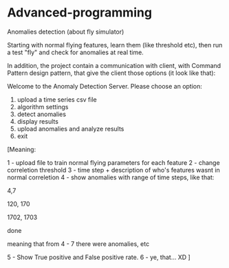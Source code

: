 # Advanced-programming

Anomalies detection (about fly simulator)

Starting with normal flying features, learn them (like threshold etc), then run a test "fly" and check for anomalies at real time.

In addition, the project contain a communication with client, with Command Pattern design pattern, that give the client those options (it look like that):

Welcome to the Anomaly Detection Server.
Please choose an option:
1. upload a time series csv file
2. algorithm settings
3. detect anomalies
4. display results
5. upload anomalies and analyze results
6. exit

[Meaning:

1 - upload file to train normal flying parameters for each feature
2 - change correletion threshold
3 - time step + description of who's features wasnt in normal correletion
4 - show anomalies with range of time steps, like that:

  4,7
  
  120, 170
  
  1702, 1703
  
  done
  
  meaning that from 4 - 7 there were anomalies, etc
  
5 - Show True positive and False positive rate.
6 - ye, that... XD
]
